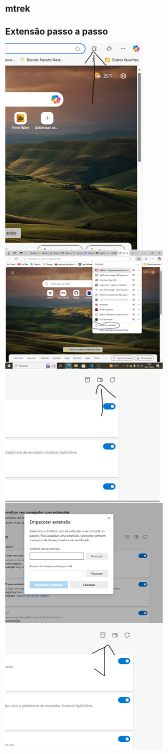 # mtrek

<h1>Extensão passo a passo</h1>

<img src='./1p.PNG' alt=''>
<br/>

<img src='./2p.PNG' alt=''>
<br/>

<img src='./3p.PNG' alt=''>
<br/>

<img src='./4p.PNG' alt=''>
<br/>

<img src='./5pp.PNG' alt=''>
<br/>
